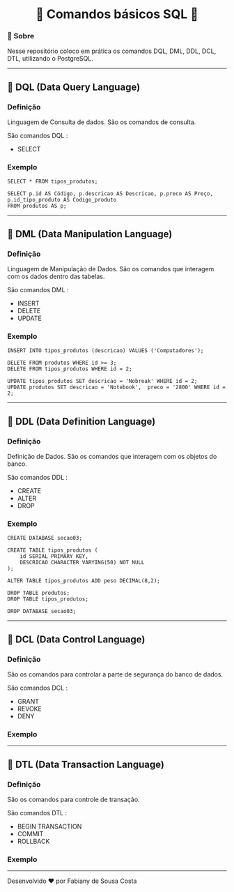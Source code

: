 <h1 text align='center'> 🐘 Comandos básicos SQL 🐘 </h1>

### 📑 Sobre

Nesse repositório coloco em prática os comandos DQL, DML, DDL, DCL, DTL, utilizando o PostgreSQL.

-----

## 📌 DQL (Data Query Language)

### Definição

Linguagem de Consulta de dados. São os comandos de consulta.

São comandos DQL : 

- SELECT

### Exemplo

```
SELECT * FROM tipos_produtos;

SELECT p.id AS Código, p.descricao AS Descricao, p.preco AS Preço, p.id_tipo_produto AS Codigo_produto 
FROM produtos AS p;
```
---

## 📌 DML (Data Manipulation Language)

### Definição 

Linguagem de Manipulação de Dados. São os comandos que interagem com os dados dentro das tabelas.

São comandos DML :

- INSERT
- DELETE 
- UPDATE

### Exemplo

```
INSERT INTO tipos_produtos (descricao) VALUES ('Computadores');
```
```
DELETE FROM produtos WHERE id >= 3;
DELETE FROM tipos_produtos WHERE id = 2;
```
```
UPDATE tipos_produtos SET descricao = 'Nobreak' WHERE id = 2;
UPDATE produtos SET descricao = 'Notebook',  preco = '2800' WHERE id = 2;
```
---

## 📌 DDL (Data Definition Language)

### Definição 

Definição de Dados. São os comandos que interagem com os objetos do banco.

São comandos DDL : 
- CREATE
- ALTER 
- DROP

### Exemplo

```
CREATE DATABASE secao03;

CREATE TABLE tipos_produtos (
	id SERIAL PRIMARY KEY,
	DESCRICAO CHARACTER VARYING(50) NOT NULL
);
```
```
ALTER TABLE tipos_produtos ADD peso DECIMAL(8,2);
```
```
DROP TABLE produtos;
DROP TABLE tipos_produtos;

DROP DATABASE secao03;
```
---

## 📌 DCL (Data Control Language)

### Definição 

São os comandos para controlar a parte de segurança do banco de dados.

São comandos DCL : 

- GRANT 
- REVOKE 
- DENY

### Exemplo

---

## 📌 DTL (Data Transaction Language)

### Definição 

São os comandos para controle de transação.

São comandos DTL : 

- BEGIN TRANSACTION
- COMMIT 
- ROLLBACK

### Exemplo

---
Desenvolvido ❤️ por Fabiany de Sousa Costa
